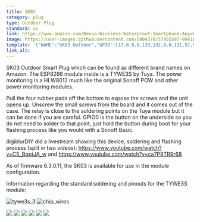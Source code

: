 ```yaml
---
title: SK03
category: plug
type: Outdoor Plug
standard: us
link: https://www.amazon.com/Benuo-Wireless-Waterproof-Smartphone-Anywhere/dp/B07CG7MBPV
image: https://user-images.githubusercontent.com/5904370/57955597-99416b00-78f6-11e9-8838-7da9498c6a30.png
template: '{"NAME":"SK03 Outdoor","GPIO":[17,0,0,0,133,132,0,0,131,57,56,21,0],"FLAG":0,"BASE":57}' 
link_alt: 
---
```


SK03 Outdoor Smart Plug which can be found as different brand names on Amazon.  The ESP8266 module inside is a TYWE3S by Tuya. The power monitoring is a HLW8012 much like the original Sonoff POW and other power monitoring modules.

Pull the four rubber pads off the bottom to expose the screws and the unit opens up.  Unscrew the small screws from the board and it comes out of the case. The relay is close to the soldering points on the Tuya module but it can be done if you are careful.  GPIO0 is the button on the underside so you do not need to solder to that point, just hold the button during boot for your flashing process like you would with a Sonoff Basic.  

digiblurDIY did a livestream showing this device, soldering and flashing process (split in two videos): https://www.youtube.com/watch?v=C5_BqptJA_w  and https://www.youtube.com/watch?v=ca7P9TR9r68

As of firmware 6.3.0.11, the SK03 is available for use in the module configuration. 

Information regarding the standard soldering and pinouts for the TYWE3S module:

![tywe3s_3](https://user-images.githubusercontent.com/3240875/43324698-669affd6-917a-11e8-8e06-c800741bfb68.png)
![chip_wires](https://raw.githubusercontent.com/digiblur/TuyaDimmer-Tasmota/master/SK03_Outdoor_Flashing_Pinout.jpg)


![](https://github.com/digiblur/TuyaDimmer-Tasmota/raw/master/SK03-1.jpg)
![](https://github.com/digiblur/TuyaDimmer-Tasmota/raw/master/SK03-2.jpg)
![](https://github.com/digiblur/TuyaDimmer-Tasmota/raw/master/SK03-3.jpg)
![](https://github.com/digiblur/TuyaDimmer-Tasmota/raw/master/SK03-4.png)
![](https://github.com/digiblur/TuyaDimmer-Tasmota/raw/master/SK03-5.png)
![](https://github.com/digiblur/TuyaDimmer-Tasmota/raw/master/tasmota_example.JPG)



